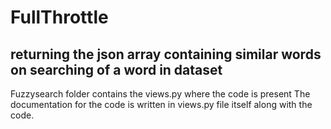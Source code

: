 # FullThrottle
returning the json array containing similar words on searching of a word in dataset
-------------------------------------------
Fuzzysearch folder contains the views.py where the code is present
The documentation for the code is written in views.py file itself along with the code.
